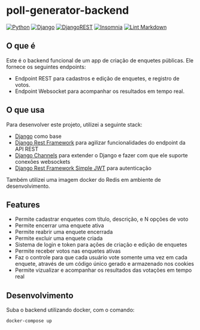 # poll-generator-backend

[![Python](https://img.shields.io/badge/python-%2314354C.svg?style=flat&logo=python&logoColor=white)](https://www.python.org/)
[![Django](https://img.shields.io/badge/django-%23092E20.svg?style=flat&logo=django&logoColor=white)](https://www.djangoproject.com/)
[![DjangoREST](https://img.shields.io/badge/DJANGO-REST-ff1709?style=flat&logo=django&logoColor=white&color=ff1709&labelColor=gray)](https://www.django-rest-framework.org/)
[![Insomnia](https://img.shields.io/badge/Insomnia-black?style=flat&logo=insomnia&logoColor=5849BE)](https://insomnia.rest/)
[![Lint Markdown](https://github.com/renanstn/poll-generator-backend/actions/workflows/markdown-lint.yaml/badge.svg)](https://github.com/renanstn/poll-generator-backend/actions/workflows/markdown-lint.yaml)

## O que é

Este é o backend funcional de um app de criação de enquetes públicas. Ele
fornece os seguintes endpoints:

- Endpoint REST para cadastros e edição de enquetes, e registro de votos.
- Endpoint Websocket para acompanhar os resultados em tempo real.

## O que usa

Para desenvolver este projeto, utilizei a seguinte stack:

- [Django](https://www.djangoproject.com/) como base
- [Django Rest Framework](https://www.django-rest-framework.org/) para agilizar
funcionalidades do endpoint da API REST
- [Django Channels](https://channels.readthedocs.io/en/stable/) para extender o
Django e fazer com que ele suporte conexões websockets
- [Django Rest Framework Simple JWT](https://django-rest-framework-simplejwt.readthedocs.io/en/latest/)
para autenticação

Também utilizei uma imagem docker do Redis em ambiente de desenvolvimento.

## Features

- Permite cadastrar enquetes com título, descrição, e N opções de voto
- Permite encerrar uma enquete ativa
- Permite reabrir uma enquete encerrada
- Permite excluir uma enquete criada
- Sistema de login e token para ações de criação e edição de enquetes
- Permite receber votos nas enquetes ativas
- Faz o controle para que cada usuário vote somente uma vez em cada enquete,
através de um código único gerado e armazenado nos cookies
- Permite vizualizar e acompanhar os resultados das votações em tempo real

## Desenvolvimento

Suba o backend utilizando docker, com o comando:

```sh
docker-compose up
```
